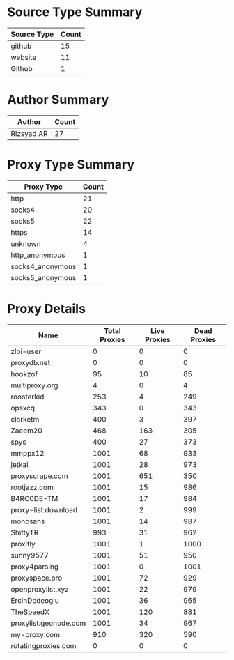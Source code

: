 # Source Type Summary

| Source Type | Count |
|-------------|-------|
| github | 15 |
| website | 11 |
| Github | 1 |


# Author Summary

| Author | Count |
|--------|-------|
| Rizsyad AR | 27 |


# Proxy Type Summary

| Proxy Type | Count |
|------------|-------|
| http | 21 |
| socks4 | 20 |
| socks5 | 22 |
| https | 14 |
| unknown | 4 |
| http_anonymous | 1 |
| socks4_anonymous | 1 |
| socks5_anonymous | 1 |


# Proxy Details

| Name | Total Proxies | Live Proxies | Dead Proxies |
|------|---------------|--------------|---------------|
| zloi-user | 0 | 0 | 0 |
| proxydb.net | 0 | 0 | 0 |
| hookzof | 95 | 10 | 85 |
| multiproxy.org | 4 | 0 | 4 |
| roosterkid | 253 | 4 | 249 |
| opsxcq | 343 | 0 | 343 |
| clarketm | 400 | 3 | 397 |
| Zaeem20 | 468 | 163 | 305 |
| spys | 400 | 27 | 373 |
| mmppx12 | 1001 | 68 | 933 |
| jetkai | 1001 | 28 | 973 |
| proxyscrape.com | 1001 | 651 | 350 |
| rootjazz.com | 1001 | 15 | 986 |
| B4RC0DE-TM | 1001 | 17 | 984 |
| proxy-list.download | 1001 | 2 | 999 |
| monosans | 1001 | 14 | 987 |
| ShiftyTR | 993 | 31 | 962 |
| proxifly | 1001 | 1 | 1000 |
| sunny9577 | 1001 | 51 | 950 |
| proxy4parsing | 1001 | 0 | 1001 |
| proxyspace.pro | 1001 | 72 | 929 |
| openproxylist.xyz | 1001 | 22 | 979 |
| ErcinDedeoglu | 1001 | 36 | 965 |
| TheSpeedX | 1001 | 120 | 881 |
| proxylist.geonode.com | 1001 | 34 | 967 |
| my-proxy.com | 910 | 320 | 590 |
| rotatingproxies.com | 0 | 0 | 0 |
